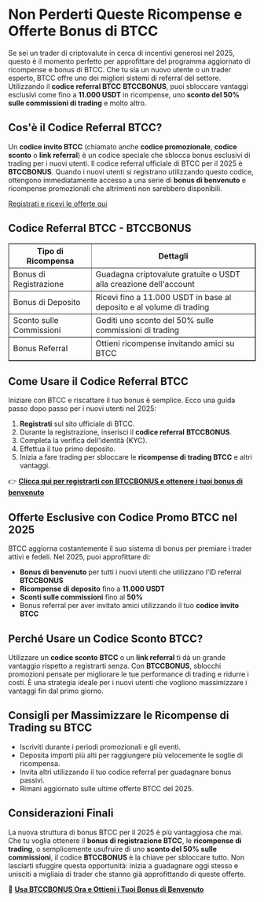 <h1>Non Perderti Queste Ricompense e Offerte Bonus di BTCC</h1>
<p>Se sei un trader di criptovalute in cerca di incentivi generosi nel 2025, questo è il momento perfetto per approfittare del programma aggiornato di ricompense e bonus di BTCC. Che tu sia un nuovo utente o un trader esperto, BTCC offre uno dei migliori sistemi di referral del settore. Utilizzando il <strong>codice referral BTCC</strong> <strong>BTCCBONUS</strong>, puoi sbloccare vantaggi esclusivi come fino a <strong>11.000 USDT</strong> in ricompense, uno <strong>sconto del 50% sulle commissioni di trading</strong> e molto altro.</p>

<h2>Cos'è il Codice Referral BTCC?</h2>
<p>Un <strong>codice invito BTCC</strong> (chiamato anche <strong>codice promozionale</strong>, <strong>codice sconto</strong> o <strong>link referral</strong>) è un codice speciale che sblocca bonus esclusivi di trading per i nuovi utenti. Il codice referral ufficiale di BTCC per il 2025 è <strong>BTCCBONUS</strong>. Quando i nuovi utenti si registrano utilizzando questo codice, ottengono immediatamente accesso a una serie di <strong>bonus di benvenuto</strong> e ricompense promozionali che altrimenti non sarebbero disponibili.</p>
<p><a href="https://partner.btcc.com/us/c/BTCCBONUS/9303" target="_blank">Registrati e ricevi le offerte qui</a></p>
<img src="https://images.mirror-media.xyz/publication-images/mOyzTHo__cWXepjeKkd-v.png?height=500&amp;width=1000" decoding="async" data-nimg="fill" class="css-xah9so" style="position: absolute; inset: 0px; box-sizing: border-box; padding: 0px; border: none; margin: auto; display: block; width: 0px; height: 0px; min-width: 100%; max-width: 100%; min-height: 100%; max-height: 100%;">

<h2>Codice Referral BTCC - BTCCBONUS</h2>
<table border="1">
<tr><th>Tipo di Ricompensa</th><th>Dettagli</th></tr>
<tr><td>Bonus di Registrazione</td><td>Guadagna criptovalute gratuite o USDT alla creazione dell'account</td></tr>
<tr><td>Bonus di Deposito</td><td>Ricevi fino a 11.000 USDT in base al deposito e al volume di trading</td></tr>
<tr><td>Sconto sulle Commissioni</td><td>Goditi uno sconto del 50% sulle commissioni di trading</td></tr>
<tr><td>Bonus Referral</td><td>Ottieni ricompense invitando amici su BTCC</td></tr>
</table>

<h2>Come Usare il Codice Referral BTCC</h2>
<p>Iniziare con BTCC e riscattare il tuo bonus è semplice. Ecco una guida passo dopo passo per i nuovi utenti nel 2025:</p>
<ol>
<li><strong>Registrati</strong> sul sito ufficiale di BTCC.</li>
<li>Durante la registrazione, inserisci il <strong>codice referral</strong> <strong>BTCCBONUS</strong>.</li>
<li>Completa la verifica dell'identità (KYC).</li>
<li>Effettua il tuo primo deposito.</li>
<li>Inizia a fare trading per sbloccare le <strong>ricompense di trading BTCC</strong> e altri vantaggi.</li>
</ol>
<p>👉 <a href="https://partner.btcc.com/us/c/BTCCBONUS/9303" target="_blank"><strong>Clicca qui per registrarti con BTCCBONUS e ottenere i tuoi bonus di benvenuto</strong></a></p>

<h2>Offerte Esclusive con Codice Promo BTCC nel 2025</h2>
<p>BTCC aggiorna costantemente il suo sistema di bonus per premiare i trader attivi e fedeli. Nel 2025, puoi approfittare di:</p>
<ul>
<li><strong>Bonus di benvenuto</strong> per tutti i nuovi utenti che utilizzano l’ID referral <strong>BTCCBONUS</strong></li>
<li><strong>Ricompense di deposito</strong> fino a <strong>11.000 USDT</strong></li>
<li><strong>Sconti sulle commissioni</strong> fino al <strong>50%</strong></li>
<li>Bonus referral per aver invitato amici utilizzando il tuo <strong>codice invito BTCC</strong></li>
</ul>

<h2>Perché Usare un Codice Sconto BTCC?</h2>
<p>Utilizzare un <strong>codice sconto BTCC</strong> o un <strong>link referral</strong> ti dà un grande vantaggio rispetto a registrarti senza. Con <strong>BTCCBONUS</strong>, sblocchi promozioni pensate per migliorare le tue performance di trading e ridurre i costi. È una strategia ideale per i nuovi utenti che vogliono massimizzare i vantaggi fin dal primo giorno.</p>

<h2>Consigli per Massimizzare le Ricompense di Trading su BTCC</h2>
<ul>
<li>Iscriviti durante i periodi promozionali e gli eventi.</li>
<li>Deposita importi più alti per raggiungere più velocemente le soglie di ricompensa.</li>
<li>Invita altri utilizzando il tuo codice referral per guadagnare bonus passivi.</li>
<li>Rimani aggiornato sulle ultime offerte BTCC del 2025.</li>
</ul>

<h2>Considerazioni Finali</h2>
<p>La nuova struttura di bonus BTCC per il 2025 è più vantaggiosa che mai. Che tu voglia ottenere il <strong>bonus di registrazione BTCC</strong>, le <strong>ricompense di trading</strong>, o semplicemente usufruire di uno <strong>sconto del 50% sulle commissioni</strong>, il codice <strong>BTCCBONUS</strong> è la chiave per sbloccare tutto. Non lasciarti sfuggire questa opportunità: inizia a guadagnare oggi stesso e unisciti a migliaia di trader che stanno già approfittando di queste offerte.</p>
<p>🎁 <a href="https://partner.btcc.com/us/c/BTCCBONUS/9303" target="_blank"><strong>Usa BTCCBONUS Ora e Ottieni i Tuoi Bonus di Benvenuto</strong></a></p>
